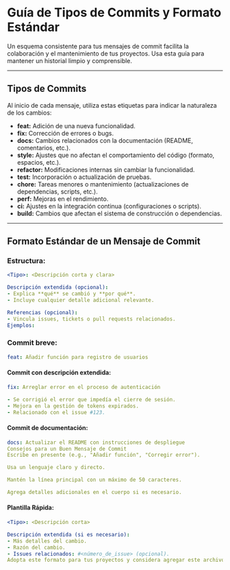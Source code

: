 # Guía de Tipos de Commits y Formato Estándar

Un esquema consistente para tus mensajes de commit facilita la colaboración y el mantenimiento de tus proyectos. Usa esta guía para mantener un historial limpio y comprensible.

---

## Tipos de Commits

Al inicio de cada mensaje, utiliza estas etiquetas para indicar la naturaleza de los cambios:

- **feat:** Adición de una nueva funcionalidad.
- **fix:** Corrección de errores o bugs.
- **docs:** Cambios relacionados con la documentación (README, comentarios, etc.).
- **style:** Ajustes que no afectan el comportamiento del código (formato, espacios, etc.).
- **refactor:** Modificaciones internas sin cambiar la funcionalidad.
- **test:** Incorporación o actualización de pruebas.
- **chore:** Tareas menores o mantenimiento (actualizaciones de dependencias, scripts, etc.).
- **perf:** Mejoras en el rendimiento.
- **ci:** Ajustes en la integración continua (configuraciones o scripts).
- **build:** Cambios que afectan el sistema de construcción o dependencias.

---

## Formato Estándar de un Mensaje de Commit

### Estructura:
```yaml
<Tipo>: <Descripción corta y clara>

Descripción extendida (opcional):
- Explica **qué** se cambió y **por qué**.
- Incluye cualquier detalle adicional relevante.

Referencias (opcional):
- Vincula issues, tickets o pull requests relacionados.
Ejemplos:
```

### Commit breve:

```yaml
feat: Añadir función para registro de usuarios
```

#### Commit con descripción extendida:
```yaml
fix: Arreglar error en el proceso de autenticación

- Se corrigió el error que impedía el cierre de sesión.
- Mejora en la gestión de tokens expirados.
- Relacionado con el issue #123.
```

#### Commit de documentación:

```yaml
docs: Actualizar el README con instrucciones de despliegue
Consejos para un Buen Mensaje de Commit
Escribe en presente (e.g., "Añadir función", "Corregir error").

Usa un lenguaje claro y directo.

Mantén la línea principal con un máximo de 50 caracteres.

Agrega detalles adicionales en el cuerpo si es necesario.
```

#### Plantilla Rápida:

```yaml
<Tipo>: <Descripción corta>

Descripción extendida (si es necesario):
- Más detalles del cambio.
- Razón del cambio.
- Issues relacionados: #<número_de_issue> (opcional).
Adopta este formato para tus proyectos y considera agregar este archivo a tu repositorio como commit-guidelines.md. ¡Te ayudará a mantener un historial organizado y colaborativo! 🚀
```

